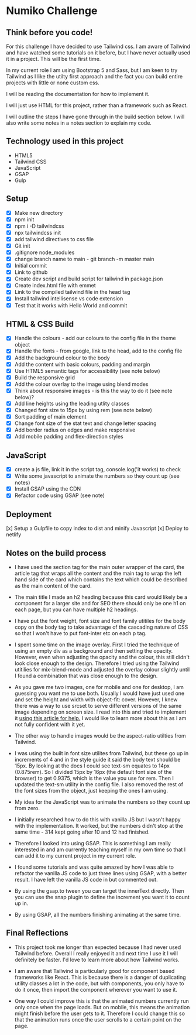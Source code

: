 # Numiko Challenge

## Think before you code!

For this challenge I have decided to use Tailwind css. I am aware of Tailwind and have watched some tutorials on it before, but I have never actually used it in a project. This will be the first time.

In my current role I am using Bootstrap 5 and Sass, but I am keen to try Tailwind as I like the utilty first approach and the fact you can build entire projects with little or none custom css.

I will be reading the documentation for how to implement it.

I will just use HTML for this project, rather than a framework such as React.

I will outline the steps I have gone through in the build section below. I will also write some notes in a notes section to explain my code.

## Technology used in this project

- HTML5
- Tailwind CSS
- JavaScript
- GSAP
- Gulp

## Setup

- [x] Make new directory
- [x] npm init
- [x] npm i -D tailwindcss
- [x] npx tailwindcss init
- [x] add tailwind directives to css file
- [x] Git init
- [x] .gitignore node_modules
- [x] change branch name to main - git branch -m master main
- [x] Initial commit
- [x] Link to github
- [x] Create dev script and build script for tailwind in package.json
- [x] Create index.html file with emmet
- [x] Link to the compiled tailwind file in the head tag
- [x] Install tailwind intellisense vs code extension
- [x] Test that it works with Hello World and commit

## HTML & CSS Build

- [x] Handle the colours - add our colours to the config file in the theme object
- [x] Handle the fonts - from google, link to the head, add to the config file
- [x] Add the background colour to the body
- [x] Add the content with basic colours, padding and margin
- [x] Use HTML5 semantic tags for accessibility (see note below)
- [x] Build the responsive grid
- [x] Add the colour overlay to the image using blend modes
- [x] Think about responsive images - is this the way to do it (see note below)?
- [x] Add line heights using the leading utlity classes
- [x] Changed font size to 15px by using rem (see note below)
- [x] Sort padding of main element
- [x] Change font size of the stat text and change letter spacing
- [x] Add border radius on edges and make responsive
- [x] Add mobile padding and flex-direction styles

## JavaScript

- [x] create a js file, link it in the script tag, console.log('it works) to check
- [x] Write some javascript to animate the numbers so they count up (see notes)
- [x] Install GSAP using the CDN
- [x] Refactor code using GSAP (see note)

## Deployment

[x] Setup a Gulpfile to copy index to dist and minify Javascript
[x] Deploy to netlify

## Notes on the build process

- I have used the section tag for the main outer wrapper of the card, the article tag that wraps all the content and the main tag to wrap the left hand side of the card which contains the text which could be described as the main content of the card.

- The main title I made an h2 heading because this card would likely be a component for a larger site and for SEO there should only be one h1 on each page, but you can have multiple h2 headings.

- I have put the font weight, font size and font family utitiles for the body copy on the body tag to take advantage of the cascading nature of CSS so that I won't have to put font-inter etc on each p tag.

- I spent some time on the image overlay. First I tried the technique of using an empty div as a background and then setting the opacity. However, even when adjusting the opacity and the colour, this still didn't look close enough to the design. Therefore I tried using the Tailwind utitilies for mix-blend-mode and adjusted the overlay colour slightly until I found a combination that was close enough to the design.

- As you gave me two images, one for mobile and one for desktop, I am guessing you want me to use both. Usually I would have just used one and set the height and width with object-fit: cover. However, I knew there was a way to use srcset to serve different versions of the same image depending on screen size. I read into this and tried to implement it [using this article for help.](https://www.smashingmagazine.com/2014/05/responsive-images-done-right-guide-picture-srcset/) I would like to learn more about this as I am not fully confident with it yet.

- The other way to handle images would be the aspect-ratio utilties from Tailwind.

- I was using the built in font size utilites from Tailwind, but these go up in increments of 4 and in the style guide it said the body text should be 15px. By looking at the docs I could see text-sm equates to 14px (0.875rem). So I divided 15px by 16px (the default font size of the browser) to get 0.9375, which is the value you use for rem. Then I updated the text-sm utility in the config file. I also removed the rest of the font sizes from the object, just keeping the ones I am using.

- My idea for the JavaScript was to animate the numbers so they count up from zero.

- I initially researched how to do this with vanilla JS but I wasn't happy with the implementation. It worked, but the numbers didn't stop at the same time - 314 kept going after 10 and 12 had finished.

- Therefore I looked into using GSAP. This is something I am really interested in and am currently teaching myself in my own time so that I can add it to my current project in my current role.

- I found some tutorials and was quite amazed by how I was able to refactor the vanilla JS code to just three lines using GSAP, with a better result. I have left the vanilla JS code in but commented out.

- By using the gsap.to tween you can target the innerText directly. Then you can use the snap plugin to define the increment you want it to count up in.

- By using GSAP, all the numbers finishing animating at the same time.

## Final Reflections

- This project took me longer than expected because I had never used Tailwind before. Overall I really enjoyed it and next time I use it I will definitely be faster. I'd love to learn more about how Tailwind works.

- I am aware that Tailwind is particularly good for component based frameworks like React. This is because there is a danger of duplicating utility classes a lot in the code, but with components, you only have to do it once, then import the component wherever you want to use it.

- One way I could improve this is that the animated numbers currently run only once when the page loads. But on mobile, this means the animation might finish before the user gets to it. Therefore I could change this so that the animation runs once the user scrolls to a certain point on the page.
